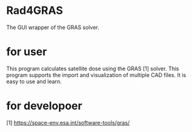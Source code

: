 # Rad4GRAS
The GUI wrapper of the GRAS solver.

# for user
This program calculates satellite dose using the GRAS [1] solver.
This program supports the import and visualization of multiple CAD files. 
It is easy to use and learn.






# for developoer 



[1] https://space-env.esa.int/software-tools/gras/